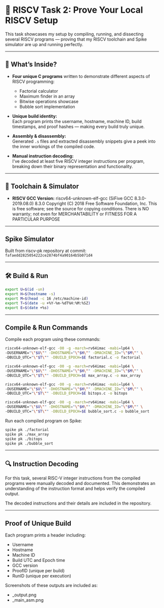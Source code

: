 # 🚀 RISCV Task 2: Prove Your Local RISCV Setup

This task showcases my setup by compiling, running, and dissecting several RISCV programs — proving that my RISCV toolchain and Spike simulator are up and running perfectly.

---

## 🎯 What’s Inside?

- **Four unique C programs** written to demonstrate different aspects of RISCV programming:
  - Factorial calculator
  - Maximum finder in an array
  - Bitwise operations showcase
  - Bubble sort implementation

- **Unique build identity:**  
  Each program prints the username, hostname, machine ID, build timestamps, and proof hashes — making every build truly unique.

- **Assembly & disassembly:**  
  Generated `.s` files and extracted disassembly snippets give a peek into the inner workings of the compiled code.

- **Manual instruction decoding:**  
  I've decoded at least five RISCV integer instructions per program, breaking down their binary representation and functionality.

---

## 🔧 Toolchain & Simulator

- **RISCV GCC Version:**
riscv64-unknown-elf-gcc (SiFive GCC 8.3.0-2019.08.0) 8.3.0
Copyright (C) 2018 Free Software Foundation, Inc.
This is free software; see the source for copying conditions. There is NO
warranty; not even for MERCHANTABILITY or FITNESS FOR A PARTICULAR PURPOSE

---

## Spike Simulator

Built from riscv-pk repository at commit: `fafaedd2825054222ce2874bf4a90164b5b071d4`

---
## 🛠 Build & Run

```bash
export U=$(id -un)
export H=$(hostname -s)
export M=$(head -c 16 /etc/machine-id)
export T=$(date -u +%Y-%m-%dT%H:%M:%SZ)
export E=$(date +%s)
```

---

## Compile & Run Commands
Compile each program using these commands:

```bash
riscv64-unknown-elf-gcc -O0 -g -march=rv64imac -mabi=lp64 \
-DUSERNAME="\"$U\"" -DHOSTNAME="\"$H\"" -DMACHINE_ID="\"$M\"" \
-DBUILD_UTC="\"$T\"" -DBUILD_EPOCH=$E factorial.c -o factorial

riscv64-unknown-elf-gcc -O0 -g -march=rv64imac -mabi=lp64 \
-DUSERNAME="\"$U\"" -DHOSTNAME="\"$H\"" -DMACHINE_ID="\"$M\"" \
-DBUILD_UTC="\"$T\"" -DBUILD_EPOCH=$E max_array.c -o max_array

riscv64-unknown-elf-gcc -O0 -g -march=rv64imac -mabi=lp64 \
-DUSERNAME="\"$U\"" -DHOSTNAME="\"$H\"" -DMACHINE_ID="\"$M\"" \
-DBUILD_UTC="\"$T\"" -DBUILD_EPOCH=$E bitops.c -o bitops

riscv64-unknown-elf-gcc -O0 -g -march=rv64imac -mabi=lp64 \
-DUSERNAME="\"$U\"" -DHOSTNAME="\"$H\"" -DMACHINE_ID="\"$M\"" \
-DBUILD_UTC="\"$T\"" -DBUILD_EPOCH=$E bubble_sort.c -o bubble_sort
```
Run each compiled program on Spike:

```bash
spike pk ./factorial
spike pk ./max_array
spike pk ./bitops
spike pk ./bubble_sort
```

---

## 🔍 Instruction Decoding
For this task, several RISC-V integer instructions from the compiled programs were manually decoded and documented. This demonstrates an understanding of the instruction format and helps verify the compiled output.

The decoded instructions and their details are included in the repository.

---

## Proof of Unique Build
Each program prints a header including:

+ Username
+ Hostname
+ Machine ID
+ Build UTC and Epoch time
+ GCC version
+ ProofID (unique per build)
+ RunID (unique per execution)

Screenshots of these outputs are included as:
+ <program>_output.png
+ <program>_main_asm.png
